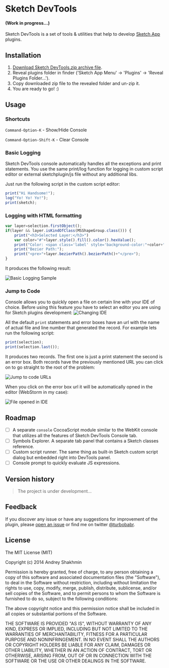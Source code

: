 Sketch DevTools
===============

#### (Work in progress...)
Sketch DevTools is a set of tools & utilities that help to develop [Sketch App](http://bohemiancoding.com/sketch/) plugins.

## Installation

1. [Download Sketch DevTools.zip archive file](https://github.com/turbobabr/sketch-devtools/blob/master/dist/Sketch%20DevTools.zip?raw=true).
2. Reveal plugins folder in finder ('Sketch App Menu' -> 'Plugins' -> 'Reveal Plugins Folder...').
3. Copy downloaded zip file to the revealed folder and un-zip it.
4. You are ready to go! :)

## Usage

### Shortcuts

`Command-Option-K` - Show/Hide Console

`Command-Option-Shift-K` - Clear Console

### Basic Logging

Sketch DevTools console automatically handles all the exceptions and print statements. You use the same print/log function for logging in custom script editor or external sketchplugin/js file without any additional libs.

Just run the following script in the custom script editor:

```JavaScript
print("Hi Handsome!");
log("Yo! Yo! Yo!");
print(sketch);
```

### Logging with HTML formatting

```JavaScript
var layer=selection.firstObject();
if(layer && layer.isKindOfClass(MSShapeGroup.class())) {
    print("<h3>Selected Layer:</h3>")
    var color="#"+layer.style().fill().color().hexValue();
    print("Color: <span class='label' style='background-color:"+color+";'>"+color+"</span>")
    print("Bezier Path:");
    print("<pre>"+layer.bezierPath().bezierPath()+"</pre>");
}
```

It produces the following result:

![Basic Logging Sample](https://raw.githubusercontent.com/turbobabr/sketch-devtools/master/docs/basic_logging_result.png)

### Jump to Code

Console allows you to quickly open a file on certain line with your IDE of choice. Before using this feature you have to select an editor you are using for Sketch plugins development:
![Changing IDE](https://raw.githubusercontent.com/turbobabr/sketch-devtools/master/docs/change_ide.png)

All the default `print` statements and error boxes have an url with the name of actual file and line number that generated the record. For example lets run the following script:

```JavaScript
print(selection);
print(selection.last());
```

It produces two records. The first one is just a print statement the second is an error box. Both records have the previously mentioned URL you can click on to go straight to the root of the problem:

![Jump to code URLs](https://raw.githubusercontent.com/turbobabr/sketch-devtools/master/docs/jump_to_code_figure.png)

When you click on the error box url it will be automatically opned in the editor (WebStorm in my case):

![File opened in IDE](https://raw.githubusercontent.com/turbobabr/sketch-devtools/master/docs/jump_to_code_result.png)


## Roadmap

- [ ] A separate `console` CocoaScript module similar to the WebKit console that utilizes all the features of Sketch DevTools Console tab.
- [ ] Symbols Explorer. A separate tab panel that contains a Sketch classes reference.
- [ ] Custom script runner. The same thing as built-in Sketch custom script dialog but embedded right into DevTools panel.
- [ ] Console prompt to quickly evaluate JS expressions.

## Version history

> The project is under development...

## Feedback

If you discover any issue or have any suggestions for improvement of the plugin, please [open an issue](https://github.com/turbobabr/sketch-devtools/issues) or find me on twitter [@turbobabr](http://twitter.com/turbobabr).

## License

The MIT License (MIT)

Copyright (c) 2014 Andrey Shakhmin

Permission is hereby granted, free of charge, to any person obtaining a copy of this software and associated documentation files (the "Software"), to deal in the Software without restriction, including without limitation the rights to use, copy, modify, merge, publish, distribute, sublicense, and/or sell copies of the Software, and to permit persons to whom the Software is furnished to do so, subject to the following conditions:

The above copyright notice and this permission notice shall be included in all copies or substantial portions of the Software.

THE SOFTWARE IS PROVIDED "AS IS", WITHOUT WARRANTY OF ANY KIND, EXPRESS OR IMPLIED, INCLUDING BUT NOT LIMITED TO THE WARRANTIES OF MERCHANTABILITY, FITNESS FOR A PARTICULAR PURPOSE AND NONINFRINGEMENT. IN NO EVENT SHALL THE AUTHORS OR COPYRIGHT HOLDERS BE LIABLE FOR ANY CLAIM, DAMAGES OR OTHER LIABILITY, WHETHER IN AN ACTION OF CONTRACT, TORT OR OTHERWISE, ARISING FROM, OUT OF OR IN CONNECTION WITH THE SOFTWARE OR THE USE OR OTHER DEALINGS IN THE SOFTWARE.